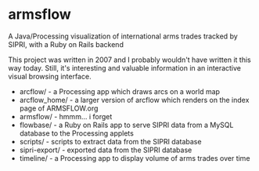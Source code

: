 armsflow
========

A Java/Processing visualization of international arms trades tracked by SIPRI, with a Ruby on Rails backend

This project was written in 2007 and I probably wouldn't have written it this way today. Still, it's interesting and valuable information in an interactive visual browsing interface.

* arcflow/ - a Processing app which draws arcs on a world map
* arcflow_home/ - a larger version of arcflow which renders on the index page of ARMSFLOW.org
* armsflow/ - hmmm... i forget
* flowbase/ - a Ruby on Rails app to serve SIPRI data from a MySQL database to the Processing applets
* scripts/ - scripts to extract data from the SIPRI database
* sipri-export/ - exported data from the SIPRI database
* timeline/ - a Processing app to display volume of arms trades over time

